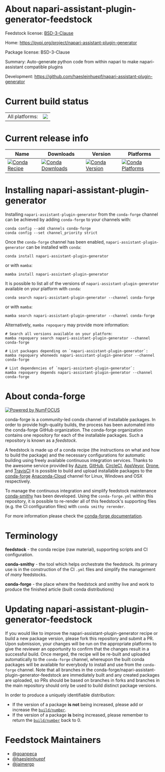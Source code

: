 About napari-assistant-plugin-generator-feedstock
=================================================

Feedstock license: [BSD-3-Clause](https://github.com/conda-forge/napari-assistant-plugin-generator-feedstock/blob/main/LICENSE.txt)

Home: https://pypi.org/project/napari-assistant-plugin-generator

Package license: BSD-3-Clause

Summary: Auto-generate python code from within napari to make napari-assistant compatible plugins

Development: https://github.com/haesleinhuepf/napari-assistant-plugin-generator

Current build status
====================


<table><tr><td>All platforms:</td>
    <td>
      <a href="https://dev.azure.com/conda-forge/feedstock-builds/_build/latest?definitionId=19964&branchName=main">
        <img src="https://dev.azure.com/conda-forge/feedstock-builds/_apis/build/status/napari-assistant-plugin-generator-feedstock?branchName=main">
      </a>
    </td>
  </tr>
</table>

Current release info
====================

| Name | Downloads | Version | Platforms |
| --- | --- | --- | --- |
| [![Conda Recipe](https://img.shields.io/badge/recipe-napari--assistant--plugin--generator-green.svg)](https://anaconda.org/conda-forge/napari-assistant-plugin-generator) | [![Conda Downloads](https://img.shields.io/conda/dn/conda-forge/napari-assistant-plugin-generator.svg)](https://anaconda.org/conda-forge/napari-assistant-plugin-generator) | [![Conda Version](https://img.shields.io/conda/vn/conda-forge/napari-assistant-plugin-generator.svg)](https://anaconda.org/conda-forge/napari-assistant-plugin-generator) | [![Conda Platforms](https://img.shields.io/conda/pn/conda-forge/napari-assistant-plugin-generator.svg)](https://anaconda.org/conda-forge/napari-assistant-plugin-generator) |

Installing napari-assistant-plugin-generator
============================================

Installing `napari-assistant-plugin-generator` from the `conda-forge` channel can be achieved by adding `conda-forge` to your channels with:

```
conda config --add channels conda-forge
conda config --set channel_priority strict
```

Once the `conda-forge` channel has been enabled, `napari-assistant-plugin-generator` can be installed with `conda`:

```
conda install napari-assistant-plugin-generator
```

or with `mamba`:

```
mamba install napari-assistant-plugin-generator
```

It is possible to list all of the versions of `napari-assistant-plugin-generator` available on your platform with `conda`:

```
conda search napari-assistant-plugin-generator --channel conda-forge
```

or with `mamba`:

```
mamba search napari-assistant-plugin-generator --channel conda-forge
```

Alternatively, `mamba repoquery` may provide more information:

```
# Search all versions available on your platform:
mamba repoquery search napari-assistant-plugin-generator --channel conda-forge

# List packages depending on `napari-assistant-plugin-generator`:
mamba repoquery whoneeds napari-assistant-plugin-generator --channel conda-forge

# List dependencies of `napari-assistant-plugin-generator`:
mamba repoquery depends napari-assistant-plugin-generator --channel conda-forge
```


About conda-forge
=================

[![Powered by
NumFOCUS](https://img.shields.io/badge/powered%20by-NumFOCUS-orange.svg?style=flat&colorA=E1523D&colorB=007D8A)](https://numfocus.org)

conda-forge is a community-led conda channel of installable packages.
In order to provide high-quality builds, the process has been automated into the
conda-forge GitHub organization. The conda-forge organization contains one repository
for each of the installable packages. Such a repository is known as a *feedstock*.

A feedstock is made up of a conda recipe (the instructions on what and how to build
the package) and the necessary configurations for automatic building using freely
available continuous integration services. Thanks to the awesome service provided by
[Azure](https://azure.microsoft.com/en-us/services/devops/), [GitHub](https://github.com/),
[CircleCI](https://circleci.com/), [AppVeyor](https://www.appveyor.com/),
[Drone](https://cloud.drone.io/welcome), and [TravisCI](https://travis-ci.com/)
it is possible to build and upload installable packages to the
[conda-forge](https://anaconda.org/conda-forge) [Anaconda-Cloud](https://anaconda.org/)
channel for Linux, Windows and OSX respectively.

To manage the continuous integration and simplify feedstock maintenance
[conda-smithy](https://github.com/conda-forge/conda-smithy) has been developed.
Using the ``conda-forge.yml`` within this repository, it is possible to re-render all of
this feedstock's supporting files (e.g. the CI configuration files) with ``conda smithy rerender``.

For more information please check the [conda-forge documentation](https://conda-forge.org/docs/).

Terminology
===========

**feedstock** - the conda recipe (raw material), supporting scripts and CI configuration.

**conda-smithy** - the tool which helps orchestrate the feedstock.
                   Its primary use is in the construction of the CI ``.yml`` files
                   and simplify the management of *many* feedstocks.

**conda-forge** - the place where the feedstock and smithy live and work to
                  produce the finished article (built conda distributions)


Updating napari-assistant-plugin-generator-feedstock
====================================================

If you would like to improve the napari-assistant-plugin-generator recipe or build a new
package version, please fork this repository and submit a PR. Upon submission,
your changes will be run on the appropriate platforms to give the reviewer an
opportunity to confirm that the changes result in a successful build. Once
merged, the recipe will be re-built and uploaded automatically to the
`conda-forge` channel, whereupon the built conda packages will be available for
everybody to install and use from the `conda-forge` channel.
Note that all branches in the conda-forge/napari-assistant-plugin-generator-feedstock are
immediately built and any created packages are uploaded, so PRs should be based
on branches in forks and branches in the main repository should only be used to
build distinct package versions.

In order to produce a uniquely identifiable distribution:
 * If the version of a package **is not** being increased, please add or increase
   the [``build/number``](https://docs.conda.io/projects/conda-build/en/latest/resources/define-metadata.html#build-number-and-string).
 * If the version of a package **is** being increased, please remember to return
   the [``build/number``](https://docs.conda.io/projects/conda-build/en/latest/resources/define-metadata.html#build-number-and-string)
   back to 0.

Feedstock Maintainers
=====================

* [@goanpeca](https://github.com/goanpeca/)
* [@haesleinhuepf](https://github.com/haesleinhuepf/)
* [@jaimergp](https://github.com/jaimergp/)


